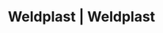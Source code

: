 ---
Filename: "eshop-products-variant72"
Link: "file:/Users/vinayakpatel/Downloads/www.weldplast.cz/eshop_products_compare/add/eshop-products-variant72"
product_name: "null"
product_id: "null"
title: "Weldplast | Weldplast"
product_desc: ""
product_specs: ""
product_downloads: ""
href: ""
p_desc_2: ""
accessories: ""
similar_products: ""
---